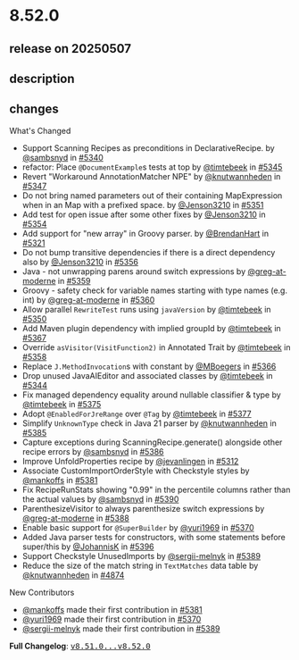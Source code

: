 # 8.52.0

## release on 20250507
## description
## changes
What's Changed

* Support Scanning Recipes as preconditions in DeclarativeRecipe. by <a class="user-mention notranslate" data-hovercard-type="user" data-hovercard-url="/users/sambsnyd/hovercard" data-octo-click="hovercard-link-click" data-octo-dimensions="link_type:self" href="https://github.com/sambsnyd">@sambsnyd</a> in <a class="issue-link js-issue-link" data-error-text="Failed to load title" data-id="3018311202" data-permission-text="Title is private" data-url="https://github.com/openrewrite/rewrite/issues/5340" data-hovercard-type="pull_request" data-hovercard-url="/openrewrite/rewrite/pull/5340/hovercard" href="https://github.com/openrewrite/rewrite/pull/5340">#5340</a>
* refactor: Place <code>@DocumentExample</code>s tests at top by <a class="user-mention notranslate" data-hovercard-type="user" data-hovercard-url="/users/timtebeek/hovercard" data-octo-click="hovercard-link-click" data-octo-dimensions="link_type:self" href="https://github.com/timtebeek">@timtebeek</a> in <a class="issue-link js-issue-link" data-error-text="Failed to load title" data-id="3022317320" data-permission-text="Title is private" data-url="https://github.com/openrewrite/rewrite/issues/5345" data-hovercard-type="pull_request" data-hovercard-url="/openrewrite/rewrite/pull/5345/hovercard" href="https://github.com/openrewrite/rewrite/pull/5345">#5345</a>
* Revert "Workaround AnnotationMatcher NPE" by <a class="user-mention notranslate" data-hovercard-type="user" data-hovercard-url="/users/knutwannheden/hovercard" data-octo-click="hovercard-link-click" data-octo-dimensions="link_type:self" href="https://github.com/knutwannheden">@knutwannheden</a> in <a class="issue-link js-issue-link" data-error-text="Failed to load title" data-id="3023218126" data-permission-text="Title is private" data-url="https://github.com/openrewrite/rewrite/issues/5347" data-hovercard-type="pull_request" data-hovercard-url="/openrewrite/rewrite/pull/5347/hovercard" href="https://github.com/openrewrite/rewrite/pull/5347">#5347</a>
* Do not bring named parameters out of their containing MapExpression when in an Map with a prefixed space. by <a class="user-mention notranslate" data-hovercard-type="user" data-hovercard-url="/users/Jenson3210/hovercard" data-octo-click="hovercard-link-click" data-octo-dimensions="link_type:self" href="https://github.com/Jenson3210">@Jenson3210</a> in <a class="issue-link js-issue-link" data-error-text="Failed to load title" data-id="3024500934" data-permission-text="Title is private" data-url="https://github.com/openrewrite/rewrite/issues/5351" data-hovercard-type="pull_request" data-hovercard-url="/openrewrite/rewrite/pull/5351/hovercard" href="https://github.com/openrewrite/rewrite/pull/5351">#5351</a>
* Add test for open issue after some other fixes by <a class="user-mention notranslate" data-hovercard-type="user" data-hovercard-url="/users/Jenson3210/hovercard" data-octo-click="hovercard-link-click" data-octo-dimensions="link_type:self" href="https://github.com/Jenson3210">@Jenson3210</a> in <a class="issue-link js-issue-link" data-error-text="Failed to load title" data-id="3024684369" data-permission-text="Title is private" data-url="https://github.com/openrewrite/rewrite/issues/5354" data-hovercard-type="pull_request" data-hovercard-url="/openrewrite/rewrite/pull/5354/hovercard" href="https://github.com/openrewrite/rewrite/pull/5354">#5354</a>
* Add support for "new array" in Groovy parser. by <a class="user-mention notranslate" data-hovercard-type="user" data-hovercard-url="/users/BrendanHart/hovercard" data-octo-click="hovercard-link-click" data-octo-dimensions="link_type:self" href="https://github.com/BrendanHart">@BrendanHart</a> in <a class="issue-link js-issue-link" data-error-text="Failed to load title" data-id="3007286214" data-permission-text="Title is private" data-url="https://github.com/openrewrite/rewrite/issues/5321" data-hovercard-type="pull_request" data-hovercard-url="/openrewrite/rewrite/pull/5321/hovercard" href="https://github.com/openrewrite/rewrite/pull/5321">#5321</a>
* Do not bump transitive dependencies if there is a direct dependency also by <a class="user-mention notranslate" data-hovercard-type="user" data-hovercard-url="/users/Jenson3210/hovercard" data-octo-click="hovercard-link-click" data-octo-dimensions="link_type:self" href="https://github.com/Jenson3210">@Jenson3210</a> in <a class="issue-link js-issue-link" data-error-text="Failed to load title" data-id="3025157385" data-permission-text="Title is private" data-url="https://github.com/openrewrite/rewrite/issues/5356" data-hovercard-type="pull_request" data-hovercard-url="/openrewrite/rewrite/pull/5356/hovercard" href="https://github.com/openrewrite/rewrite/pull/5356">#5356</a>
* Java - not unwrapping parens around switch expressions by <a class="user-mention notranslate" data-hovercard-type="user" data-hovercard-url="/users/greg-at-moderne/hovercard" data-octo-click="hovercard-link-click" data-octo-dimensions="link_type:self" href="https://github.com/greg-at-moderne">@greg-at-moderne</a> in <a class="issue-link js-issue-link" data-error-text="Failed to load title" data-id="3030769077" data-permission-text="Title is private" data-url="https://github.com/openrewrite/rewrite/issues/5359" data-hovercard-type="pull_request" data-hovercard-url="/openrewrite/rewrite/pull/5359/hovercard" href="https://github.com/openrewrite/rewrite/pull/5359">#5359</a>
* Groovy - safety check for variable names starting with type names (e.g. int) by <a class="user-mention notranslate" data-hovercard-type="user" data-hovercard-url="/users/greg-at-moderne/hovercard" data-octo-click="hovercard-link-click" data-octo-dimensions="link_type:self" href="https://github.com/greg-at-moderne">@greg-at-moderne</a> in <a class="issue-link js-issue-link" data-error-text="Failed to load title" data-id="3031159173" data-permission-text="Title is private" data-url="https://github.com/openrewrite/rewrite/issues/5360" data-hovercard-type="pull_request" data-hovercard-url="/openrewrite/rewrite/pull/5360/hovercard" href="https://github.com/openrewrite/rewrite/pull/5360">#5360</a>
* Allow parallel <code>RewriteTest</code> runs using <code>javaVersion</code> by <a class="user-mention notranslate" data-hovercard-type="user" data-hovercard-url="/users/timtebeek/hovercard" data-octo-click="hovercard-link-click" data-octo-dimensions="link_type:self" href="https://github.com/timtebeek">@timtebeek</a> in <a class="issue-link js-issue-link" data-error-text="Failed to load title" data-id="3024349349" data-permission-text="Title is private" data-url="https://github.com/openrewrite/rewrite/issues/5350" data-hovercard-type="pull_request" data-hovercard-url="/openrewrite/rewrite/pull/5350/hovercard" href="https://github.com/openrewrite/rewrite/pull/5350">#5350</a>
* Add Maven plugin dependency with implied groupId by <a class="user-mention notranslate" data-hovercard-type="user" data-hovercard-url="/users/timtebeek/hovercard" data-octo-click="hovercard-link-click" data-octo-dimensions="link_type:self" href="https://github.com/timtebeek">@timtebeek</a> in <a class="issue-link js-issue-link" data-error-text="Failed to load title" data-id="3035757749" data-permission-text="Title is private" data-url="https://github.com/openrewrite/rewrite/issues/5367" data-hovercard-type="pull_request" data-hovercard-url="/openrewrite/rewrite/pull/5367/hovercard" href="https://github.com/openrewrite/rewrite/pull/5367">#5367</a>
* Override <code>asVisitor(VisitFunction2)</code> in Annotated Trait by <a class="user-mention notranslate" data-hovercard-type="user" data-hovercard-url="/users/timtebeek/hovercard" data-octo-click="hovercard-link-click" data-octo-dimensions="link_type:self" href="https://github.com/timtebeek">@timtebeek</a> in <a class="issue-link js-issue-link" data-error-text="Failed to load title" data-id="3027856372" data-permission-text="Title is private" data-url="https://github.com/openrewrite/rewrite/issues/5358" data-hovercard-type="pull_request" data-hovercard-url="/openrewrite/rewrite/pull/5358/hovercard" href="https://github.com/openrewrite/rewrite/pull/5358">#5358</a>
* Replace <code>J.MethodInvocation</code>s with constant by <a class="user-mention notranslate" data-hovercard-type="user" data-hovercard-url="/users/MBoegers/hovercard" data-octo-click="hovercard-link-click" data-octo-dimensions="link_type:self" href="https://github.com/MBoegers">@MBoegers</a> in <a class="issue-link js-issue-link" data-error-text="Failed to load title" data-id="3035744308" data-permission-text="Title is private" data-url="https://github.com/openrewrite/rewrite/issues/5366" data-hovercard-type="pull_request" data-hovercard-url="/openrewrite/rewrite/pull/5366/hovercard" href="https://github.com/openrewrite/rewrite/pull/5366">#5366</a>
* Drop unused JavaAIEditor and associated classes by <a class="user-mention notranslate" data-hovercard-type="user" data-hovercard-url="/users/timtebeek/hovercard" data-octo-click="hovercard-link-click" data-octo-dimensions="link_type:self" href="https://github.com/timtebeek">@timtebeek</a> in <a class="issue-link js-issue-link" data-error-text="Failed to load title" data-id="3022268489" data-permission-text="Title is private" data-url="https://github.com/openrewrite/rewrite/issues/5344" data-hovercard-type="pull_request" data-hovercard-url="/openrewrite/rewrite/pull/5344/hovercard" href="https://github.com/openrewrite/rewrite/pull/5344">#5344</a>
* Fix managed dependency equality around nullable classifier & type by <a class="user-mention notranslate" data-hovercard-type="user" data-hovercard-url="/users/timtebeek/hovercard" data-octo-click="hovercard-link-click" data-octo-dimensions="link_type:self" href="https://github.com/timtebeek">@timtebeek</a> in <a class="issue-link js-issue-link" data-error-text="Failed to load title" data-id="3037975285" data-permission-text="Title is private" data-url="https://github.com/openrewrite/rewrite/issues/5375" data-hovercard-type="pull_request" data-hovercard-url="/openrewrite/rewrite/pull/5375/hovercard" href="https://github.com/openrewrite/rewrite/pull/5375">#5375</a>
* Adopt <code>@EnabledForJreRange</code> over <code>@Tag</code> by <a class="user-mention notranslate" data-hovercard-type="user" data-hovercard-url="/users/timtebeek/hovercard" data-octo-click="hovercard-link-click" data-octo-dimensions="link_type:self" href="https://github.com/timtebeek">@timtebeek</a> in <a class="issue-link js-issue-link" data-error-text="Failed to load title" data-id="3038026088" data-permission-text="Title is private" data-url="https://github.com/openrewrite/rewrite/issues/5377" data-hovercard-type="pull_request" data-hovercard-url="/openrewrite/rewrite/pull/5377/hovercard" href="https://github.com/openrewrite/rewrite/pull/5377">#5377</a>
* Simplify <code>UnknownType</code> check in Java 21 parser by <a class="user-mention notranslate" data-hovercard-type="user" data-hovercard-url="/users/knutwannheden/hovercard" data-octo-click="hovercard-link-click" data-octo-dimensions="link_type:self" href="https://github.com/knutwannheden">@knutwannheden</a> in <a class="issue-link js-issue-link" data-error-text="Failed to load title" data-id="3040522812" data-permission-text="Title is private" data-url="https://github.com/openrewrite/rewrite/issues/5385" data-hovercard-type="pull_request" data-hovercard-url="/openrewrite/rewrite/pull/5385/hovercard" href="https://github.com/openrewrite/rewrite/pull/5385">#5385</a>
* Capture exceptions during ScanningRecipe.generate() alongside other recipe errors by <a class="user-mention notranslate" data-hovercard-type="user" data-hovercard-url="/users/sambsnyd/hovercard" data-octo-click="hovercard-link-click" data-octo-dimensions="link_type:self" href="https://github.com/sambsnyd">@sambsnyd</a> in <a class="issue-link js-issue-link" data-error-text="Failed to load title" data-id="3041477712" data-permission-text="Title is private" data-url="https://github.com/openrewrite/rewrite/issues/5386" data-hovercard-type="pull_request" data-hovercard-url="/openrewrite/rewrite/pull/5386/hovercard" href="https://github.com/openrewrite/rewrite/pull/5386">#5386</a>
* Improve UnfoldProperties recipe by <a class="user-mention notranslate" data-hovercard-type="user" data-hovercard-url="/users/jevanlingen/hovercard" data-octo-click="hovercard-link-click" data-octo-dimensions="link_type:self" href="https://github.com/jevanlingen">@jevanlingen</a> in <a class="issue-link js-issue-link" data-error-text="Failed to load title" data-id="3001660519" data-permission-text="Title is private" data-url="https://github.com/openrewrite/rewrite/issues/5312" data-hovercard-type="pull_request" data-hovercard-url="/openrewrite/rewrite/pull/5312/hovercard" href="https://github.com/openrewrite/rewrite/pull/5312">#5312</a>
* Associate CustomImportOrderStyle with Checkstyle styles by <a class="user-mention notranslate" data-hovercard-type="user" data-hovercard-url="/users/mankoffs/hovercard" data-octo-click="hovercard-link-click" data-octo-dimensions="link_type:self" href="https://github.com/mankoffs">@mankoffs</a> in <a class="issue-link js-issue-link" data-error-text="Failed to load title" data-id="3039479871" data-permission-text="Title is private" data-url="https://github.com/openrewrite/rewrite/issues/5381" data-hovercard-type="pull_request" data-hovercard-url="/openrewrite/rewrite/pull/5381/hovercard" href="https://github.com/openrewrite/rewrite/pull/5381">#5381</a>
* Fix RecipeRunStats showing "0.99" in the percentile columns rather than the actual values by <a class="user-mention notranslate" data-hovercard-type="user" data-hovercard-url="/users/sambsnyd/hovercard" data-octo-click="hovercard-link-click" data-octo-dimensions="link_type:self" href="https://github.com/sambsnyd">@sambsnyd</a> in <a class="issue-link js-issue-link" data-error-text="Failed to load title" data-id="3043661205" data-permission-text="Title is private" data-url="https://github.com/openrewrite/rewrite/issues/5390" data-hovercard-type="pull_request" data-hovercard-url="/openrewrite/rewrite/pull/5390/hovercard" href="https://github.com/openrewrite/rewrite/pull/5390">#5390</a>
* ParenthesizeVisitor to always parenthesize switch expressions by <a class="user-mention notranslate" data-hovercard-type="user" data-hovercard-url="/users/greg-at-moderne/hovercard" data-octo-click="hovercard-link-click" data-octo-dimensions="link_type:self" href="https://github.com/greg-at-moderne">@greg-at-moderne</a> in <a class="issue-link js-issue-link" data-error-text="Failed to load title" data-id="3042122554" data-permission-text="Title is private" data-url="https://github.com/openrewrite/rewrite/issues/5388" data-hovercard-type="pull_request" data-hovercard-url="/openrewrite/rewrite/pull/5388/hovercard" href="https://github.com/openrewrite/rewrite/pull/5388">#5388</a>
* Enable basic support for <code>@SuperBuilder</code> by <a class="user-mention notranslate" data-hovercard-type="user" data-hovercard-url="/users/yuri1969/hovercard" data-octo-click="hovercard-link-click" data-octo-dimensions="link_type:self" href="https://github.com/yuri1969">@yuri1969</a> in <a class="issue-link js-issue-link" data-error-text="Failed to load title" data-id="3037330321" data-permission-text="Title is private" data-url="https://github.com/openrewrite/rewrite/issues/5370" data-hovercard-type="pull_request" data-hovercard-url="/openrewrite/rewrite/pull/5370/hovercard" href="https://github.com/openrewrite/rewrite/pull/5370">#5370</a>
* Added Java parser tests for constructors, with some statements before super/this by <a class="user-mention notranslate" data-hovercard-type="user" data-hovercard-url="/users/JohannisK/hovercard" data-octo-click="hovercard-link-click" data-octo-dimensions="link_type:self" href="https://github.com/JohannisK">@JohannisK</a> in <a class="issue-link js-issue-link" data-error-text="Failed to load title" data-id="3045711546" data-permission-text="Title is private" data-url="https://github.com/openrewrite/rewrite/issues/5396" data-hovercard-type="pull_request" data-hovercard-url="/openrewrite/rewrite/pull/5396/hovercard" href="https://github.com/openrewrite/rewrite/pull/5396">#5396</a>
* Support Checkstyle UnusedImports by <a class="user-mention notranslate" data-hovercard-type="user" data-hovercard-url="/users/sergii-melnyk/hovercard" data-octo-click="hovercard-link-click" data-octo-dimensions="link_type:self" href="https://github.com/sergii-melnyk">@sergii-melnyk</a> in <a class="issue-link js-issue-link" data-error-text="Failed to load title" data-id="3042322220" data-permission-text="Title is private" data-url="https://github.com/openrewrite/rewrite/issues/5389" data-hovercard-type="pull_request" data-hovercard-url="/openrewrite/rewrite/pull/5389/hovercard" href="https://github.com/openrewrite/rewrite/pull/5389">#5389</a>
* Reduce the size of the match string in <code>TextMatches</code> data table by <a class="user-mention notranslate" data-hovercard-type="user" data-hovercard-url="/users/knutwannheden/hovercard" data-octo-click="hovercard-link-click" data-octo-dimensions="link_type:self" href="https://github.com/knutwannheden">@knutwannheden</a> in <a class="issue-link js-issue-link" data-error-text="Failed to load title" data-id="2777941116" data-permission-text="Title is private" data-url="https://github.com/openrewrite/rewrite/issues/4874" data-hovercard-type="pull_request" data-hovercard-url="/openrewrite/rewrite/pull/4874/hovercard" href="https://github.com/openrewrite/rewrite/pull/4874">#4874</a>

New Contributors

* <a class="user-mention notranslate" data-hovercard-type="user" data-hovercard-url="/users/mankoffs/hovercard" data-octo-click="hovercard-link-click" data-octo-dimensions="link_type:self" href="https://github.com/mankoffs">@mankoffs</a> made their first contribution in <a class="issue-link js-issue-link" data-error-text="Failed to load title" data-id="3039479871" data-permission-text="Title is private" data-url="https://github.com/openrewrite/rewrite/issues/5381" data-hovercard-type="pull_request" data-hovercard-url="/openrewrite/rewrite/pull/5381/hovercard" href="https://github.com/openrewrite/rewrite/pull/5381">#5381</a>
* <a class="user-mention notranslate" data-hovercard-type="user" data-hovercard-url="/users/yuri1969/hovercard" data-octo-click="hovercard-link-click" data-octo-dimensions="link_type:self" href="https://github.com/yuri1969">@yuri1969</a> made their first contribution in <a class="issue-link js-issue-link" data-error-text="Failed to load title" data-id="3037330321" data-permission-text="Title is private" data-url="https://github.com/openrewrite/rewrite/issues/5370" data-hovercard-type="pull_request" data-hovercard-url="/openrewrite/rewrite/pull/5370/hovercard" href="https://github.com/openrewrite/rewrite/pull/5370">#5370</a>
* <a class="user-mention notranslate" data-hovercard-type="user" data-hovercard-url="/users/sergii-melnyk/hovercard" data-octo-click="hovercard-link-click" data-octo-dimensions="link_type:self" href="https://github.com/sergii-melnyk">@sergii-melnyk</a> made their first contribution in <a class="issue-link js-issue-link" data-error-text="Failed to load title" data-id="3042322220" data-permission-text="Title is private" data-url="https://github.com/openrewrite/rewrite/issues/5389" data-hovercard-type="pull_request" data-hovercard-url="/openrewrite/rewrite/pull/5389/hovercard" href="https://github.com/openrewrite/rewrite/pull/5389">#5389</a>

<strong>Full Changelog</strong>: <a class="commit-link" href="https://github.com/openrewrite/rewrite/compare/v8.51.0...v8.52.0"><tt>v8.51.0...v8.52.0</tt></a>


